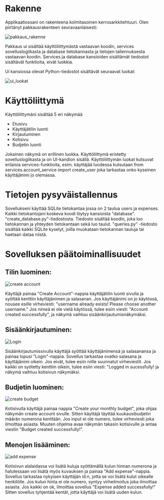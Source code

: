 # Rakenne

Applikaatiossani on rakenteena kolmitasoinen kerrosarkkitehtuuri.
Olen piirtänyt pakkausrakenteen seuravaanlaisesti:

![pakkaus_rakenne](https://github.com/user-attachments/assets/9182d612-3dfb-4403-b825-805f39eede0b)

Pakkaus ui sisältää käyttöliittymästä vastaavan koodin, services sovelluslogiikasta ja database tietokannasta ja tietojen tallennuksesta vastaavan koodin. Services ja database kansioiden sisältämät tiedostot sisältävät funktioita, eivät luokkia.

Ui kansiossa olevat Python-tiedostot sisältävät seuraavat luokat:

![ui_luokat](https://github.com/user-attachments/assets/73ec31a1-c5e4-46b4-807b-e02f6b7e85ee)

# Käyttöliittymä

Käyttöliittymäni sisältää 5 eri näkymää

- Etusivu
- Käyttäjätilin luonti
- Kirjautuminen
- Kotisivu
- Budjetin luonti

Jokainen näkymä on erillinen luokka. Käyttöliittymä eristetty sovelluslogiikasta ja on UI-kandion sisällä. Käyttöliittymän luokat kutsuvat erilaisia services-funktioita, esim. käyttäjää luodessa kutsutaan from services.account_service import create_user joka tarkastaa onko kyseinen käyttäjänimi jo olemassa.

# Tietojen pysyväistallennus

Sovellukseni käyttää SQLite tietokantaa jossa on 2 taulua users ja expenses. Kaikki tietokantojani koskeva koodi löytyy kansioista "database". "create_database.py"-tiedostosta. Tiedosto sisältää koodin, joka luo tietokannan ja yhteyden tietokantaan sekä luo taulut. "queries.py" -tiedosto sisältää kaikki SQLite kyselyt, joilla muokataan tietokannan tauluja tai haetaan dataa niistä.

# Sovelluksen päätoiminallisuudet

## **Tilin luominen:**

![create account](https://github.com/user-attachments/assets/c70577f0-704a-4c53-8ad9-2c0b9d1a50e6)

Käyttäjä painaa "Create Account"-nappia käyttäjätilin luonti sivulla ja syöttää kenttiin käyttäjänimen ja salasanan. Jos käyttäjänimi on jo käytössä, nousee esille virheviesti: "username already exists! Please choose another username." Jos nimeä ei ole vielä käytössä, tulee esiin viesti: "Account created successfully", ja näkymä vaihtuu sisäänkirjautumisnäkymäksi.

## **Sisäänkirjautuminen:**

![Login](https://github.com/user-attachments/assets/3611e9e9-7389-4d21-8f54-fc23ff16b239)

Sisäänkirjautumissivulla käyttäjä syöttää käyttäjänimensä ja salasanansa ja painaa lopusi "Login"-nappia. Sovellus tarkastaa ovatko salasana ja käyttäjänimi oikein. Jos eivät, tulee esiin niille suunnatut virheviestit. Jos kaikki on syötetty kenttiin oikein, tulee esiin viesti: "Logged in sucessfully! ja näkymä vaihtuu kotisivun näkymäksi.

## **Budjetin luominen:**

![create budget](https://github.com/user-attachments/assets/65bb06b0-3b5f-41aa-92b9-9210e9cdcf94)

Kotisivulla käyttäjä painaa nappia "Create your monthly budget", joka ohjaa näkymän create account sivulle. Sitten käyttäjä täyttää kuukausibudjetin määrän numerona kenttään. Jos input ei ole numero, tulee virheviesti joka ilmoittaa asiasta. Muuten ohjelma avaa näkymän takasin kotisivulle ja antaa viestin "Budget created successfully!".

## **Menojen lisääminen:**

![add expense](https://github.com/user-attachments/assets/22eaa88a-66f7-4e7f-ad50-8d1c4405c7e4)

Kotisivun alalaidassa voi lisätä kuluja syöttämällä kulun hinnan numerona ja halutessaan voi lisätä myös kuvauksen ja painaa "Add expense"-nappia. Sovellus tarkastaa nykyisen käyttäjän id:n, jotta se voi lisätä kulut oikealle henkilölle. Jos kulun hinta ei ole numero, syntyy virheilmoitus joka ilmoittaa asiasta. Jos kaikki on ok, ilmoittaa sovellus "Expense added successfully!" Sitten sovellus tyhjentää kentät, jotta käyttäjä voi lisätä uuden kulun.
